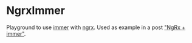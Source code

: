 # NgrxImmer

Playground to use [immer][immer] with [ngrx][ngrx].
Used as example in a post ["NgRx + immer"][medium].

[medium]: https://medium.com/@timdeschryver/ngrx-immer-7fe4a0d43508
[ngrx]: https://github.com/ngrx/platform
[immer]: https://github.com/mweststrate/immer
